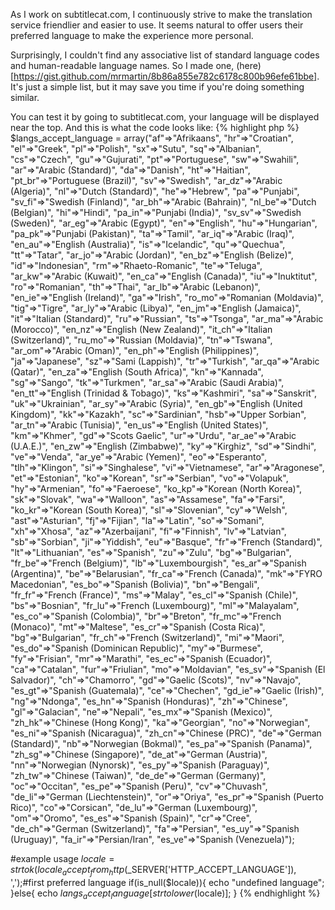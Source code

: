As I work on subtitlecat.com, I continuously strive to make the translation service friendlier and easier to use. It seems natural to offer users their preferred language to make the experience more personal.

Surprisingly, I couldn't find any associative list of standard language codes and human-readable language names. So I made one, (here)[https://gist.github.com/mrmartin/8b86a855e782c6178c800b96efe61bbe]. It's just a simple list, but it may save you time if you're doing something similar.

You can test it by going to subtitlecat.com, your language will be displayed near the top. And this is what the code looks like:
{% highlight php %}
$langs_accept_language = array("af"=>"Afrikaans", "hr"=>"Croatian", "el"=>"Greek", "pl"=>"Polish", "sx"=>"Sutu", "sq"=>"Albanian", "cs"=>"Czech", "gu"=>"Gujurati", "pt"=>"Portuguese", "sw"=>"Swahili", "ar"=>"Arabic (Standard)", "da"=>"Danish", "ht"=>"Haitian", "pt_br"=>"Portuguese (Brazil)", "sv"=>"Swedish", "ar_dz"=>"Arabic (Algeria)", "nl"=>"Dutch (Standard)", "he"=>"Hebrew", "pa"=>"Punjabi", "sv_fi"=>"Swedish (Finland)", "ar_bh"=>"Arabic (Bahrain)", "nl_be"=>"Dutch (Belgian)", "hi"=>"Hindi", "pa_in"=>"Punjabi (India)", "sv_sv"=>"Swedish (Sweden)", "ar_eg"=>"Arabic (Egypt)", "en"=>"English", "hu"=>"Hungarian", "pa_pk"=>"Punjabi (Pakistan)", "ta"=>"Tamil", "ar_iq"=>"Arabic (Iraq)", "en_au"=>"English (Australia)", "is"=>"Icelandic", "qu"=>"Quechua", "tt"=>"Tatar", "ar_jo"=>"Arabic (Jordan)", "en_bz"=>"English (Belize)", "id"=>"Indonesian", "rm"=>"Rhaeto-Romanic", "te"=>"Teluga", "ar_kw"=>"Arabic (Kuwait)", "en_ca"=>"English (Canada)", "iu"=>"Inuktitut", "ro"=>"Romanian", "th"=>"Thai", "ar_lb"=>"Arabic (Lebanon)", "en_ie"=>"English (Ireland)", "ga"=>"Irish", "ro_mo"=>"Romanian (Moldavia)", "tig"=>"Tigre", "ar_ly"=>"Arabic (Libya)", "en_jm"=>"English (Jamaica)", "it"=>"Italian (Standard)", "ru"=>"Russian", "ts"=>"Tsonga", "ar_ma"=>"Arabic (Morocco)", "en_nz"=>"English (New Zealand)", "it_ch"=>"Italian (Switzerland)", "ru_mo"=>"Russian (Moldavia)", "tn"=>"Tswana", "ar_om"=>"Arabic (Oman)", "en_ph"=>"English (Philippines)", "ja"=>"Japanese", "sz"=>"Sami (Lappish)", "tr"=>"Turkish", "ar_qa"=>"Arabic (Qatar)", "en_za"=>"English (South Africa)", "kn"=>"Kannada", "sg"=>"Sango", "tk"=>"Turkmen", "ar_sa"=>"Arabic (Saudi Arabia)", "en_tt"=>"English (Trinidad & Tobago)", "ks"=>"Kashmiri", "sa"=>"Sanskrit", "uk"=>"Ukrainian", "ar_sy"=>"Arabic (Syria)", "en_gb"=>"English (United Kingdom)", "kk"=>"Kazakh", "sc"=>"Sardinian", "hsb"=>"Upper Sorbian", "ar_tn"=>"Arabic (Tunisia)", "en_us"=>"English (United States)", "km"=>"Khmer", "gd"=>"Scots Gaelic", "ur"=>"Urdu", "ar_ae"=>"Arabic (U.A.E.)", "en_zw"=>"English (Zimbabwe)", "ky"=>"Kirghiz", "sd"=>"Sindhi", "ve"=>"Venda", "ar_ye"=>"Arabic (Yemen)", "eo"=>"Esperanto", "tlh"=>"Klingon", "si"=>"Singhalese", "vi"=>"Vietnamese", "ar"=>"Aragonese", "et"=>"Estonian", "ko"=>"Korean", "sr"=>"Serbian", "vo"=>"Volapuk", "hy"=>"Armenian", "fo"=>"Faeroese", "ko_kp"=>"Korean (North Korea)", "sk"=>"Slovak", "wa"=>"Walloon", "as"=>"Assamese", "fa"=>"Farsi", "ko_kr"=>"Korean (South Korea)", "sl"=>"Slovenian", "cy"=>"Welsh", "ast"=>"Asturian", "fj"=>"Fijian", "la"=>"Latin", "so"=>"Somani", "xh"=>"Xhosa", "az"=>"Azerbaijani", "fi"=>"Finnish", "lv"=>"Latvian", "sb"=>"Sorbian", "ji"=>"Yiddish", "eu"=>"Basque", "fr"=>"French (Standard)", "lt"=>"Lithuanian", "es"=>"Spanish", "zu"=>"Zulu", "bg"=>"Bulgarian", "fr_be"=>"French (Belgium)", "lb"=>"Luxembourgish", "es_ar"=>"Spanish (Argentina)", "be"=>"Belarusian", "fr_ca"=>"French (Canada)", "mk"=>"FYRO Macedonian", "es_bo"=>"Spanish (Bolivia)", "bn"=>"Bengali", "fr_fr"=>"French (France)", "ms"=>"Malay", "es_cl"=>"Spanish (Chile)", "bs"=>"Bosnian", "fr_lu"=>"French (Luxembourg)", "ml"=>"Malayalam", "es_co"=>"Spanish (Colombia)", "br"=>"Breton", "fr_mc"=>"French (Monaco)", "mt"=>"Maltese", "es_cr"=>"Spanish (Costa Rica)", "bg"=>"Bulgarian", "fr_ch"=>"French (Switzerland)", "mi"=>"Maori", "es_do"=>"Spanish (Dominican Republic)", "my"=>"Burmese", "fy"=>"Frisian", "mr"=>"Marathi", "es_ec"=>"Spanish (Ecuador)", "ca"=>"Catalan", "fur"=>"Friulian", "mo"=>"Moldavian", "es_sv"=>"Spanish (El Salvador)", "ch"=>"Chamorro", "gd"=>"Gaelic (Scots)", "nv"=>"Navajo", "es_gt"=>"Spanish (Guatemala)", "ce"=>"Chechen", "gd_ie"=>"Gaelic (Irish)", "ng"=>"Ndonga", "es_hn"=>"Spanish (Honduras)", "zh"=>"Chinese", "gl"=>"Galacian", "ne"=>"Nepali", "es_mx"=>"Spanish (Mexico)", "zh_hk"=>"Chinese (Hong Kong)", "ka"=>"Georgian", "no"=>"Norwegian", "es_ni"=>"Spanish (Nicaragua)", "zh_cn"=>"Chinese (PRC)", "de"=>"German (Standard)", "nb"=>"Norwegian (Bokmal)", "es_pa"=>"Spanish (Panama)", "zh_sg"=>"Chinese (Singapore)", "de_at"=>"German (Austria)", "nn"=>"Norwegian (Nynorsk)", "es_py"=>"Spanish (Paraguay)", "zh_tw"=>"Chinese (Taiwan)", "de_de"=>"German (Germany)", "oc"=>"Occitan", "es_pe"=>"Spanish (Peru)", "cv"=>"Chuvash", "de_li"=>"German (Liechtenstein)", "or"=>"Oriya", "es_pr"=>"Spanish (Puerto Rico)", "co"=>"Corsican", "de_lu"=>"German (Luxembourg)", "om"=>"Oromo", "es_es"=>"Spanish (Spain)", "cr"=>"Cree", "de_ch"=>"German (Switzerland)", "fa"=>"Persian", "es_uy"=>"Spanish (Uruguay)", "fa_ir"=>"Persian/Iran", "es_ve"=>"Spanish (Venezuela)");

#example usage
$locale = strtok(locale_accept_from_http($_SERVER['HTTP_ACCEPT_LANGUAGE']), ',');#first preferred language
if(is_null($locale)){
  echo "undefined language";
}else{
  echo $langs_accept_language[strtolower($locale)];
}
{% endhighlight %}
